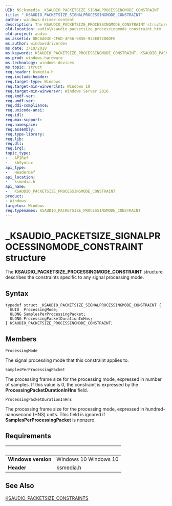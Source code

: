 ```yaml
---
UID: NS:ksmedia._KSAUDIO_PACKETSIZE_SIGNALPROCESSINGMODE_CONSTRAINT
title: "_KSAUDIO_PACKETSIZE_SIGNALPROCESSINGMODE_CONSTRAINT"
author: windows-driver-content
description: The KSAUDIO_PACKETSIZE_PROCESSINGMODE_CONSTRAINT structure describes the constraints specific to any signal processing mode.
old-location: audio\ksaudio_packetsize_processingmode_constraint.htm
old-project: audio
ms.assetid: 0BC6A03C-CF6D-4F56-985E-933E87200DFE
ms.author: windowsdriverdev
ms.date: 3/19/2018
ms.keywords: KSAUDIO_PACKETSIZE_PROCESSINGMODE_CONSTRAINT, KSAUDIO_PACKETSIZE_PROCESSINGMODE_CONSTRAINT structure [Audio Devices], _KSAUDIO_PACKETSIZE_SIGNALPROCESSINGMODE_CONSTRAINT, audio.ksaudio_packetsize_processingmode_constraint, ksmedia/KSAUDIO_PACKETSIZE_PROCESSINGMODE_CONSTRAINT
ms.prod: windows-hardware
ms.technology: windows-devices
ms.topic: struct
req.header: ksmedia.h
req.include-header: 
req.target-type: Windows
req.target-min-winverclnt: Windows 10
req.target-min-winversvr: Windows Server 2016
req.kmdf-ver: 
req.umdf-ver: 
req.ddi-compliance: 
req.unicode-ansi: 
req.idl: 
req.max-support: 
req.namespace: 
req.assembly: 
req.type-library: 
req.lib: 
req.dll: 
req.irql: 
topic_type:
-	APIRef
-	kbSyntax
api_type:
-	HeaderDef
api_location:
-	ksmedia.h
api_name:
-	KSAUDIO_PACKETSIZE_PROCESSINGMODE_CONSTRAINT
product:
- Windows
targetos: Windows
req.typenames: KSAUDIO_PACKETSIZE_PROCESSINGMODE_CONSTRAINT
---
```


# _KSAUDIO_PACKETSIZE_SIGNALPROCESSINGMODE_CONSTRAINT structure
The <b>KSAUDIO_PACKETSIZE_PROCESSINGMODE_CONSTRAINT</b> structure describes the constraints specific to any signal processing mode.

## Syntax
```
typedef struct _KSAUDIO_PACKETSIZE_SIGNALPROCESSINGMODE_CONSTRAINT {
  GUID  ProcessingMode;
  ULONG SamplesPerProcessingPacket;
  ULONG ProcessingPacketDurationInHns;
} KSAUDIO_PACKETSIZE_PROCESSINGMODE_CONSTRAINT;
```

## Members


`ProcessingMode`

The signal processing mode that this constraint applies to.

`SamplesPerProcessingPacket`

The processing frame size for the processing mode, expressed in number of samples. If this value is 0, the constraint is expressed by the <b>ProcessingPacketDurationInHns</b> field.

`ProcessingPacketDurationInHns`

The processing frame size for the processing mode, expressed in hundred-nanosecond (HNS) units. This field is ignored if <b>SamplesPerProcessingPacket</b> is nonzero.


## Requirements
| &nbsp; | &nbsp; |
| ---- |:---- |
| **Windows version** | Windows 10 Windows 10 |
| **Header** | ksmedia.h |

## See Also

<a href="https://msdn.microsoft.com/library/windows/hardware/dn965561">KSAUDIO_PACKETSIZE_CONSTRAINTS</a>